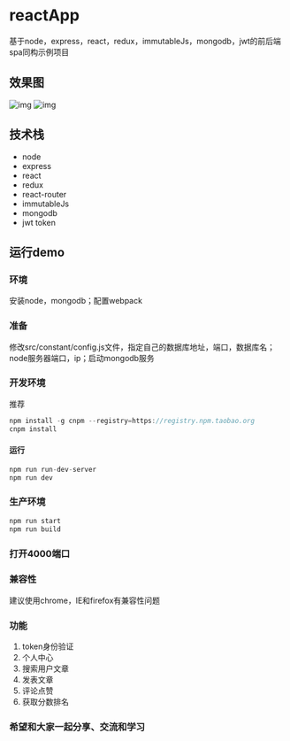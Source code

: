 # reactApp

基于node，express，react，redux，immutableJs，mongodb，jwt的前后端spa同构示例项目

## 效果图

![img](https://github.com/ozil-110/reactApp/blob/master/assets/images/VIDEO0010.mp4_1502088898.gif)
![img](https://github.com/ozil-110/reactApp/blob/master/assets/images/VIDEO0010.mp4_1502089018.gif)

## 技术栈

- node
- express
- react
- redux
- react-router
- immutableJs
- mongodb
- jwt token

## 运行demo

### 环境

安装node，mongodb；配置webpack

### 准备

修改src/constant/config.js文件，指定自己的数据库地址，端口，数据库名；node服务器端口，ip；启动mongodb服务


### 开发环境

推荐

```js
npm install -g cnpm --registry=https://registry.npm.taobao.org
cnpm install
```
#### 运行

```js
npm run run-dev-server
npm run dev
```

### 生产环境


```js
npm run start
npm run build
```

### 打开4000端口

### 兼容性

建议使用chrome，IE和firefox有兼容性问题

### 功能


1. token身份验证
2. 个人中心
3. 搜索用户文章
4. 发表文章
5. 评论点赞
6. 获取分数排名
 
 
### 希望和大家一起分享、交流和学习
